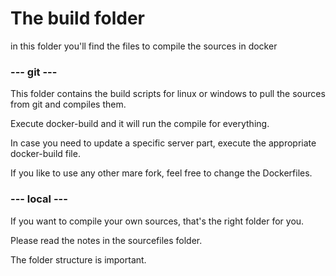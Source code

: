 # The build folder

in this folder you'll find the files to compile the sources in docker

### --- git ---

This folder contains the build scripts for linux or windows to pull the sources from git and compiles them.

Execute docker-build and it will run the compile for everything.

In case you need to update a specific server part, execute the appropriate docker-build file.

If you like to use any other mare fork, feel free to change the Dockerfiles.

### --- local ---

If you want to compile your own sources, that's the right folder for you.

Please read the notes in the sourcefiles folder.

The folder structure is important.